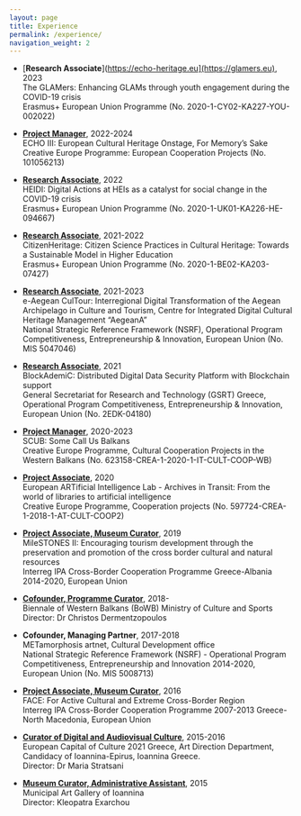 ```yaml
---
layout: page
title: Experience
permalink: /experience/
navigation_weight: 2
---
```

+ [**Research Associate**](https://echo-heritage.eu](https://glamers.eu), 2023  
The GLAMers: Enhancing GLAMs through youth engagement during the COVID-19 crisis  
Erasmus+ European Union Programme (No. 2020-1-CY02-KA227-YOU-002022)  

+ [**Project Manager**](https://echo-heritage.eu), 2022-2024  
ECHO III: European Cultural Heritage Onstage, For Memory’s Sake  
Creative Europe Programme: European Cooperation Projects (No. 101056213)  

+ [**Research Associate**](https://heidiproject.eu), 2022  
HEIDI: Digital Actions at HEIs as a catalyst for social change in the COVID-19 crisis  
Erasmus+ European Union Programme (No. 2020-1-UK01-KA226-HE-094667)  

+ [**Research Associate**](https://www.citizenheritage.eu), 2021-2022  
CitizenHeritage: Citizen Science Practices in Cultural Heritage: Towards a Sustainable Model in Higher Education  
Erasmus+ European Union Programme (No. 2020-1-BE02-KA203-07427)

+ [**Research Associate**](http://ii.ct.aegean.gr/aegeana), 2021-2023  
e-Aegean CulTour: Interregional Digital Transformation of the Aegean Archipelago in Culture and Tourism, Centre for Integrated Digital Cultural Heritage Management “AegeanA”  
National Strategic Reference Framework (NSRF), Operational Program Competitiveness, Entrepreneurship & Innovation, European Union (No. MIS 5047046)

+ [**Research Associate**](https://blockademic.iti.gr/en), 2021  
BlockAdemiC: Distributed Digital Data Security Platform with Blockchain support  
General Secretariat for Research and Technology (GSRT) Greece, Operational Program Competitiveness, Entrepreneurship & Innovation, European Union (No. 2EDK-04180)
  
+ [**Project Manager**](https://somecallusbalkans.org), 2020-2023  
SCUB: Some Call Us Balkans  
Creative Europe Programme, Cultural Cooperation Projects in the Western Balkans (No. 623158-CREA-1-2020-1-IT-CULT-COOP-WB)   

+ [**Project Associate**](https://ars.electronica.art/ailab/en), 2020  
European ARTificial Intelligence Lab - Archives in Transit: From the world of libraries to artificial intelligence  
Creative Europe Programme, Cooperation projects (No. 597724-CREA-1-2018-1-AT-CULT-COOP2)  

+ [**Project Associate, Museum Curator**](https://greece-albania.eu), 2019  
MileSTONES II: Encouraging tourism development through the preservation and promotion of the cross border cultural and natural resources  
Interreg IPA Cross-Border Cooperation Programme Greece-Albania 2014-2020, European Union  

+ [**Cofounder, Programme Curator**](https://bowb.org), 2018-  
Biennale of Western Balkans (BoWB)
Ministry of Culture and Sports
Director: Dr Christos Dermentzopoulos   

+ **Cofounder, Managing Partner**, 2017-2018  
METamorphosis artnet, Cultural Development office  
National Strategic Reference Framework (NSRF) - Operational Program Competitiveness, Entrepreneurship and Innovation 2014-2020, European Union (No. MIS 5008713)

+ [**Project Associate, Museum Curator**](http://www.ipa-cbc-programme.eu), 2016  
FACE: For Active Cultural and Extreme Cross-Border Region  
Interreg IPA Cross-Border Cooperation Programme 2007-2013 Greece-North Macedonia, European Union

+ [**Curator of Digital and Audiovisual Culture**](https://ec.europa.eu/programmes/creative-europe/actions/capitals-culture_en), 2015-2016  
European Capital of Culture 2021 Greece, Art Direction Department, Candidacy of Ioannina-Epirus, Ioannina Greece.   
Director: Dr Maria Stratsani

+ [**Museum Curator, Administrative Assistant**](https://www.facebook.com/PinakothikiIoanninon), 2015  
Municipal Art Gallery of Ioannina  
Director: Kleopatra Exarchou   



